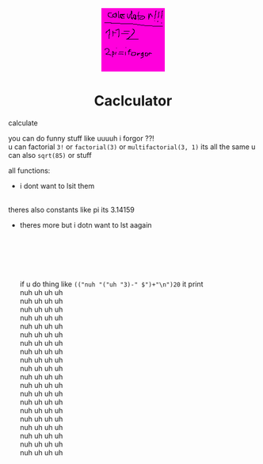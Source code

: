 <div align="center">
    <img src="caclculclatctor.png" alt="uuuh whar">
    <h1>Caclculator</h1>
</div>

calculate

you can do funny stuff like uuuuh i forgor ??!<br>
u can factorial `3!` or `factorial(3)` or `multifactorial(3, 1)` its all the same
u can also `sqrt(85)` or stuff <br>

all functions:
- i dont want to lsit them
<br><br>

theres also constants like pi its 3.14159
- theres more but i dotn want to lst aagain
<br><br><br><br><br><br><br>
if u do thing like `(("nuh "("uh "3)-" $")+"\n")20` it print<br>
nuh uh uh uh<br>
nuh uh uh uh<br>
nuh uh uh uh<br>
nuh uh uh uh<br>
nuh uh uh uh<br>
nuh uh uh uh<br>
nuh uh uh uh<br>
nuh uh uh uh<br>
nuh uh uh uh<br>
nuh uh uh uh<br>
nuh uh uh uh<br>
nuh uh uh uh<br>
nuh uh uh uh<br>
nuh uh uh uh<br>
nuh uh uh uh<br>
nuh uh uh uh<br>
nuh uh uh uh<br>
nuh uh uh uh<br>
nuh uh uh uh<br>
nuh uh uh uh<br>

